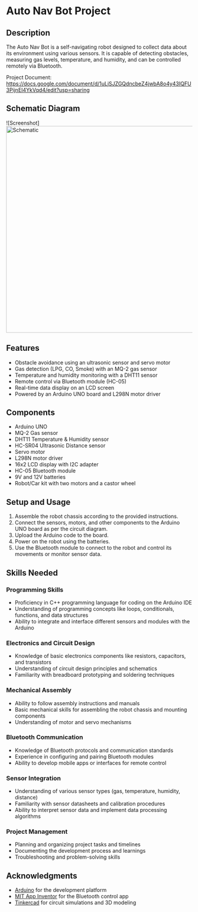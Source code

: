 # Auto Nav Bot Project

## Description

The Auto Nav Bot is a self-navigating robot designed to collect data about its environment using various sensors. It is capable of detecting obstacles, measuring gas levels, temperature, and humidity, and can be controlled remotely via Bluetooth.

Project Document: https://docs.google.com/document/d/1uLjSJZGQdncbeZ4jwbA8o4y43IQFU3PijnEI4YkVqd4/edit?usp=sharing 

## Schematic Diagram

![Screenshot]<img width="801" height="558" alt="Schematic" src="https://github.com/user-attachments/assets/2b8f8c7b-d128-4acc-aab5-8acaa74c7104" />

## Features

- Obstacle avoidance using an ultrasonic sensor and servo motor
- Gas detection (LPG, CO, Smoke) with an MQ-2 gas sensor
- Temperature and humidity monitoring with a DHT11 sensor
- Remote control via Bluetooth module (HC-05)
- Real-time data display on an LCD screen
- Powered by an Arduino UNO board and L298N motor driver

## Components

- Arduino UNO
- MQ-2 Gas sensor
- DHT11 Temperature & Humidity sensor
- HC-SR04 Ultrasonic Distance sensor
- Servo motor
- L298N motor driver
- 16x2 LCD display with I2C adapter
- HC-05 Bluetooth module
- 9V and 12V batteries
- Robot/Car kit with two motors and a castor wheel

## Setup and Usage

1. Assemble the robot chassis according to the provided instructions.
2. Connect the sensors, motors, and other components to the Arduino UNO board as per the circuit diagram.
3. Upload the Arduino code to the board.
4. Power on the robot using the batteries.
5. Use the Bluetooth module to connect to the robot and control its movements or monitor sensor data.

## Skills Needed

### Programming Skills
- Proficiency in C++ programming language for coding on the Arduino IDE
- Understanding of programming concepts like loops, conditionals, functions, and data structures
- Ability to integrate and interface different sensors and modules with the Arduino

### Electronics and Circuit Design
- Knowledge of basic electronics components like resistors, capacitors, and transistors
- Understanding of circuit design principles and schematics
- Familiarity with breadboard prototyping and soldering techniques

### Mechanical Assembly
- Ability to follow assembly instructions and manuals
- Basic mechanical skills for assembling the robot chassis and mounting components
- Understanding of motor and servo mechanisms

### Bluetooth Communication
- Knowledge of Bluetooth protocols and communication standards
- Experience in configuring and pairing Bluetooth modules
- Ability to develop mobile apps or interfaces for remote control

### Sensor Integration
- Understanding of various sensor types (gas, temperature, humidity, distance)
- Familiarity with sensor datasheets and calibration procedures
- Ability to interpret sensor data and implement data processing algorithms

### Project Management
- Planning and organizing project tasks and timelines
- Documenting the development process and learnings
- Troubleshooting and problem-solving skills

## Acknowledgments

- [Arduino](https://www.arduino.cc/) for the development platform
- [MIT App Inventor](https://appinventor.mit.edu/) for the Bluetooth control app
- [Tinkercad](https://www.tinkercad.com/) for circuit simulations and 3D modeling
